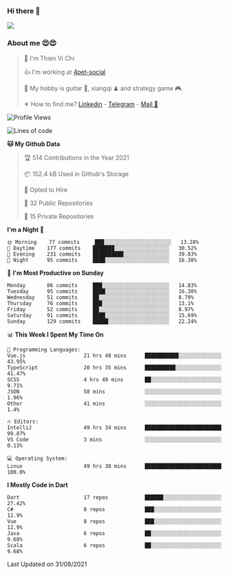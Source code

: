 ### Hi there 👋
![](https://media1.tenor.com/images/9aa4aee77151757a310fcdb4b8fd2a0a/tenor.gif?itemid=12671405)

### About me 😍😍

> 🙎 I'm Thien Vi Chi
> 
> 👍 I'm working at [4pet-social](https://github.com/4pet-social)
>
> 🥞 My hobby is guitar 🎸, xiangqi ♟ and strategy game 🎮.
> 
> ✈ How to find me? [Linkedin](https://www.linkedin.com/in/tvc12/) - [Telegram](https://t.me/yeutham212) - [Mail 📧](mailto:meomeocf98@gmail.com)
> 

<!--START_SECTION:waka-->
![Profile Views](http://img.shields.io/badge/Profile%20Views-114-blue)

![Lines of code](https://img.shields.io/badge/From%20Hello%20World%20I%27ve%20Written-745135%20lines%20of%20code-blue)

**🐱 My Github Data** 

> 🏆 514 Contributions in the Year 2021
 > 
> 📦 152.4 kB Used in Github's Storage 
 > 
> 💼 Opted to Hire
 > 
> 📜 32 Public Repositories 
 > 
> 🔑 15 Private Repositories  
 > 
**I'm a Night 🦉** 

```text
🌞 Morning    77 commits     ███░░░░░░░░░░░░░░░░░░░░░░   13.28% 
🌆 Daytime    177 commits    ███████░░░░░░░░░░░░░░░░░░   30.52% 
🌃 Evening    231 commits    ██████████░░░░░░░░░░░░░░░   39.83% 
🌙 Night      95 commits     ████░░░░░░░░░░░░░░░░░░░░░   16.38%

```
📅 **I'm Most Productive on Sunday** 

```text
Monday       86 commits     ███░░░░░░░░░░░░░░░░░░░░░░   14.83% 
Tuesday      95 commits     ████░░░░░░░░░░░░░░░░░░░░░   16.38% 
Wednesday    51 commits     ██░░░░░░░░░░░░░░░░░░░░░░░   8.79% 
Thursday     76 commits     ███░░░░░░░░░░░░░░░░░░░░░░   13.1% 
Friday       52 commits     ██░░░░░░░░░░░░░░░░░░░░░░░   8.97% 
Saturday     91 commits     ████░░░░░░░░░░░░░░░░░░░░░   15.69% 
Sunday       129 commits    █████░░░░░░░░░░░░░░░░░░░░   22.24%

```


📊 **This Week I Spent My Time On** 

```text
💬 Programming Languages: 
Vue.js                   21 hrs 48 mins      ███████████░░░░░░░░░░░░░░   43.95% 
TypeScript               20 hrs 35 mins      ██████████░░░░░░░░░░░░░░░   41.47% 
SCSS                     4 hrs 49 mins       ██░░░░░░░░░░░░░░░░░░░░░░░   9.71% 
JSON                     58 mins             ░░░░░░░░░░░░░░░░░░░░░░░░░   1.96% 
Other                    41 mins             ░░░░░░░░░░░░░░░░░░░░░░░░░   1.4%

🔥 Editors: 
IntelliJ                 49 hrs 34 mins      █████████████████████████   99.87% 
VS Code                  3 mins              ░░░░░░░░░░░░░░░░░░░░░░░░░   0.13%

💻 Operating System: 
Linux                    49 hrs 38 mins      █████████████████████████   100.0%

```

**I Mostly Code in Dart** 

```text
Dart                     17 repos            ██████░░░░░░░░░░░░░░░░░░░   27.42% 
C#                       8 repos             ███░░░░░░░░░░░░░░░░░░░░░░   12.9% 
Vue                      8 repos             ███░░░░░░░░░░░░░░░░░░░░░░   12.9% 
Java                     6 repos             ██░░░░░░░░░░░░░░░░░░░░░░░   9.68% 
Scala                    6 repos             ██░░░░░░░░░░░░░░░░░░░░░░░   9.68%

```



 Last Updated on 31/08/2021
<!--END_SECTION:waka-->